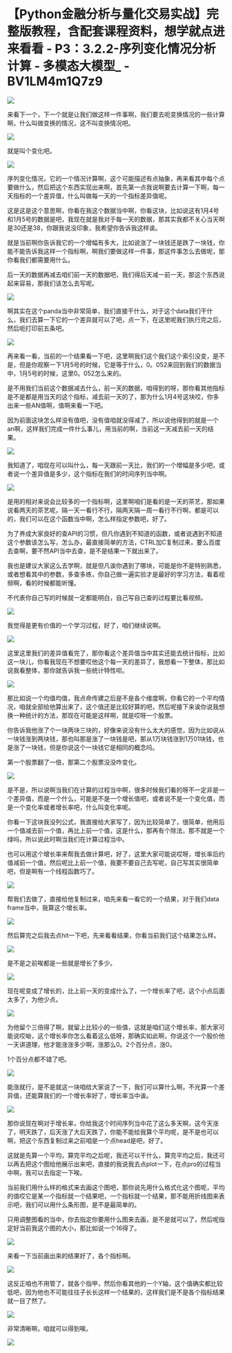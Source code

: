 # 【Python金融分析与量化交易实战】完整版教程，含配套课程资料，想学就点进来看看 - P3：3.2.2-序列变化情况分析计算 - 多模态大模型_ - BV1LM4m1Q7z9

![](img/33c49ac09d0ab1540fbbdbdeca2e3b2f_0.png)

来看下一个，下一个就是让我们做这样一件事啊，我们要去呃变换情况的一些计算啊，什么叫做变换的情况，这不叫变换情况吧。



![](img/33c49ac09d0ab1540fbbdbdeca2e3b2f_2.png)

就是叫个变化吧。

![](img/33c49ac09d0ab1540fbbdbdeca2e3b2f_4.png)

序列变化情况，它的一个情况计算啊，这个可能描述有点抽象，再来看其中每个点要做什么，然后把这个东西实现出来啊，首先第一点我说啊要去计算一下啊，每一天指标的一个差异值，什么叫做每一天的一个指标差异值呢。

这是这是这个意思啊，你看在我这个数据当中啊，你看这块，比如说这有1月4号和1月5号的数据是吧，我现在就是我对于每一天的数据，那其实我都不关心当天啊是30还是38，你跟我说没印象，我希望你告诉我这样诶。

就是当前啊你告诉我它的一个增幅有多大，比如说涨了一块钱还是跌了一块钱，你能不能告诉我这样一个指标啊，啊我们要做这样一件事，那这件事怎么去做呢，那你看我们都需要用什么。

后一天的数据再减去咱们前一天的数据吧，我们得后天减一前一天，那这个东西说起来容易，那我们该怎么去写呢。



![](img/33c49ac09d0ab1540fbbdbdeca2e3b2f_6.png)

啊其实在这个panda当中非常简单，我们直接干什么，对于这个data我们干什么，我们去算一下它的一个差异就可以了吧，点一下，在这里呢我们执行完之后，然后呃打印前五条吧。



![](img/33c49ac09d0ab1540fbbdbdeca2e3b2f_8.png)

再来看一看，当前的一个结果看一下吧，这里啊我们这个我们这个索引没变，是不是，但是你观察一下1月5号的时候，它是等于什么，0。052来回到我们的数据当中，1月5号的时候，这里0。052怎么来的。

是不用我们当前这个数据减去什么，前一天的数据，咱得到的呀，那你看其他指标是不是都是用当天的这个指标，减去前一天的了，那为什么1月4号这块哎，你多出来一些AN值啊，值啊来看一下吧。

因为前面这块怎么样没有值吧，没有值咱就没得减了，所以说他得到的就是一个an啊，这样我们完成一件什么事儿，用当前的啊，当前这一天减去前一天的结果。



![](img/33c49ac09d0ab1540fbbdbdeca2e3b2f_10.png)

我知道了，咱现在可以叫什么，每一天跟前一天比，我们的一个增幅是多少吧，或者说一个差异值是多少，这个指标在我们的时间序列当中啊。



![](img/33c49ac09d0ab1540fbbdbdeca2e3b2f_12.png)

是用的相对来说会比较多的一个指标啊，这里啊咱们是看的是一天的茶艺，那如果说看两天的茶艺呢，隔一天一看行不行，隔两天隔一周一看行不行啊，都是可以的，我们可以在这个函数当中啊，怎么样指定参数吧，好了。

为了养成大家良好的查API的习惯，但凡你遇到不知道的函数，或者说遇到不知道这个参数该怎么写，怎么办，最直接简单的方法，CTRL加C复制过来，要么百度去查啊，要不然API当中去查，是不是结果一下就出来了。

我也是建议大家这么去学啊，就是但凡诶你遇到了哪块，可能是你不是特别熟悉，或者想看其中的参数，多查多练，你自己做一遍实验才是最好的学习方法，看着视频啊，看的时候都能听懂。

不代表你自己写的时候就一定都能明白，自己写自己查的过程要比看视频。

![](img/33c49ac09d0ab1540fbbdbdeca2e3b2f_14.png)

我觉得是更有价值的一个学习过程，好了，咱们继续说啊。

![](img/33c49ac09d0ab1540fbbdbdeca2e3b2f_16.png)

这里这里我们的差异值看完了，那你看这个差异值当中其实还能去统计指标，比如这一块儿，你看我现在不想要哎他这个每一天的差异了，我想看一下整体，那比如说我看整体，那你就告诉我一些统计特性呗。



![](img/33c49ac09d0ab1540fbbdbdeca2e3b2f_18.png)

那比如说一个均值均值，我点命传建之后是不是各个维度啊，你看它的一个平均情况，咱就全部给他算出来了，这个值还是比较好算的吧，然后呢接下来诶你说我想换一种统计的方法，那现在可能是这样啊，就是哎呀一个股票。

你告诉我他涨了个一块两块三块的，好像来说没有什么太大的感觉，因为比如说从一块钱涨到两块钱，那也叫那是涨了一块钱是吧，那从1万块钱涨到1万01块钱，也是涨了一块钱，但是你说这个一块钱它是相同的概念吗。

第一个股票翻了一倍，那第二个股票没没咋变化。

![](img/33c49ac09d0ab1540fbbdbdeca2e3b2f_20.png)

是不是，所以说啊当我们在计算的过程当中啊，很多时候我们看的呀不一定非是一个差异值，而是一个什么，可能是不是一个增长值吧，或者说不是一个变化值，而是一个变化率或者增长率吧，什么叫变化率呢。

你看一下这块我没列公式，我直接给大家写了，因为比较简单了，很简单，他用后一个值减去前一个值，再比上前一个值，这是什么，那再有个除法，那不就是一个绿吗，所以说此时啊当我们在计算过程当中。

也可以用这个增长率来帮我去做计算吧，好了，这里大家可能说哎呀，增长率后约值减前一个值，然后呢比上前一个值，我要不要自己去写呢，自己写其实很简单吧，但是啊有一个线程函数巧了。



![](img/33c49ac09d0ab1540fbbdbdeca2e3b2f_22.png)

帮我们去做了，直接给他复制过来，咱先来看一看它的一个结果，对于我们data frame当中，我算这个增长率。



![](img/33c49ac09d0ab1540fbbdbdeca2e3b2f_24.png)

然后算完之后我去点hit一下吧，先来看看结果，你看当前我们这个结果怎么样。

![](img/33c49ac09d0ab1540fbbdbdeca2e3b2f_26.png)

是不是之前唉都是一些就是增长了多少。

![](img/33c49ac09d0ab1540fbbdbdeca2e3b2f_28.png)

现在呢变成了增长的，比上前一天的变成什么了，一个增长率了吧，这个小点后面太多了，为他少点。

![](img/33c49ac09d0ab1540fbbdbdeca2e3b2f_30.png)

为他留个三倍得了啊，就留上比较小的一些值，这就是咱们这个增长率，那大家可能说哎呦，这个增长率你怎么看着这么低呀，那确实如此啊，你说这个一个股价他一天讲道理，他才能涨涨多少啊，涨那么0。2个百分点，涨0。

1个百分点都不错了吧。

![](img/33c49ac09d0ab1540fbbdbdeca2e3b2f_32.png)

能涨就行，是不是就这一块咱给大家说了一下，我们可以算什么啊，不光算一个差异值，还能算我们的一个增长率好了，增长率当中诶。



![](img/33c49ac09d0ab1540fbbdbdeca2e3b2f_34.png)

那你说现在啊对于增长率，你给我这个时间序列当中花了这么多天啊，这今天涨了，明天跌了，后天涨了大后天跌了，你能不能给我算个平均呢，是不是也可以啊，把这个东西复制过来之前咱是一个点head是吧，好了。

这就是先算一个平均，算完平均之后呢，我还可以干什么，算完平均之后，我还可以再去把这个图给他展示出来吧，直接的我说我去点plot一下，在点pro的过程当中啊，我可以去指定一下唉。

当前我们用什么样的格式来去画这个图吧，那你说先用什么格式化这个图呢，平均的值哎它是某一个指标就一个结果吧，一个指标就一个结果，那不能用折线图来表示吧，我们可以用什么条形图，是不是最简单的。

只用调整图看的当中，你去指定你要用什么图来去画，是不是就可以了，然后呢指定好当前我这个图的大小，那比如说一个16得了。



![](img/33c49ac09d0ab1540fbbdbdeca2e3b2f_36.png)

来看一下当前画出来的结果好了，各个指标啊。

![](img/33c49ac09d0ab1540fbbdbdeca2e3b2f_38.png)

这反正咱也不用管了，就各个指甲，然后你看其他的一个Y轴，这个值确实都比较低吧，因为他也不可能往往子长长这样一个结果的，这样我们是不是各个指标结果就一目了然了。



![](img/33c49ac09d0ab1540fbbdbdeca2e3b2f_40.png)

非常清晰啊，咱就可以得到唉。

![](img/33c49ac09d0ab1540fbbdbdeca2e3b2f_42.png)